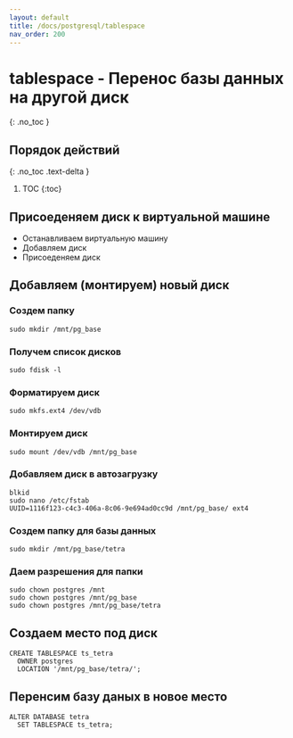 ```yaml
---
layout: default
title: /docs/postgresql/tablespace
nav_order: 200
---
```


# tablespace - Перенос базы данных на другой диск
{: .no_toc }

## Порядок действий
{: .no_toc .text-delta }

1. TOC
{:toc}

## Присоеденяем диск к виртуальной машине

- Останавливаем виртуальную машину
- Добавляем диск
- Присоеденяем диск

## Добавляем (монтируем) новый диск

### Создем папку
```
sudo mkdir /mnt/pg_base
```

### Получем список дисков
```
sudo fdisk -l
```

### Форматируем диск
```
sudo mkfs.ext4 /dev/vdb
```

### Монтируем диск
```
sudo mount /dev/vdb /mnt/pg_base
```

### Добавляем диск в автозагрузку
```
blkid
sudo nano /etc/fstab
UUID=1116f123-c4c3-406a-8c06-9e694ad0cc9d /mnt/pg_base/ ext4
```

### Создем папку для базы данных
```
sudo mkdir /mnt/pg_base/tetra
```

### Даем разрешения для папки
```
sudo chown postgres /mnt
sudo chown postgres /mnt/pg_base
sudo chown postgres /mnt/pg_base/tetra
```

## Создаем место под диск
```
CREATE TABLESPACE ts_tetra
  OWNER postgres
  LOCATION '/mnt/pg_base/tetra/';
```

## Перенсим базу даных в новое место
```
ALTER DATABASE tetra
  SET TABLESPACE ts_tetra;
```
